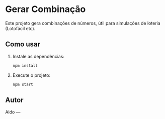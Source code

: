 # Gerar Combinação

Este projeto gera combinações de números, útil para simulações de loteria (Lotofácil etc).

## Como usar

1. Instale as dependências:
   ```bash
   npm install
   ```

2. Execute o projeto:
   ```bash
   npm start
   ```

## Autor
Aldo — [](https://github.com/seuusuario)

